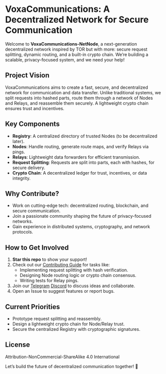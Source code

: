 # VoxaCommunications: A Decentralized Network for Secure Communication

Welcome to **VoxaCommunications-NetNode**, a next-generation decentralized network inspired by TOR but with more: secure request splitting, dynamic routing, and a built-in crypto chain. We’re building a scalable, privacy-focused system, and we need your help!

## Project Vision
VoxaCommunications aims to create a fast, secure, and decentralized network for communication and data transfer. Unlike traditional systems, we split requests into hashed parts, route them through a network of Nodes and Relays, and reassemble them securely. A lightweight crypto chain ensures trust and incentives.

## Key Components
- **Registry**: A centralized directory of trusted Nodes (to be decentralized later).
- **Nodes**: Handle routing, generate route maps, and verify Relays via pings.
- **Relays**: Lightweight data forwarders for efficient transmission.
- **Request Splitting**: Requests are split into parts, each with hashes, for secure delivery.
- **Crypto Chain**: A decentralized ledger for trust, incentives, or data integrity.

## Why Contribute?
- Work on cutting-edge tech: decentralized routing, blockchain, and secure communication.
- Join a passionate community shaping the future of privacy-focused networks.
- Gain experience in distributed systems, cryptography, and network protocols.

## How to Get Involved
1. **Star this repo** to show your support!
2. Check out our [Contributing Guide](CONTRIBUTING.md) for tasks like:
   - Implementing request splitting with hash verification.
   - Designing Node routing logic or crypto chain consensus.
   - Writing tests for Relay pings.
3. Join our [Telegram](https://t.me/voxacommunications) [Discord](https://discord.gg/EDtPX5E4D4) to discuss ideas and collaborate.
4. Open an Issue to suggest features or report bugs.

## Current Priorities
- Prototype request splitting and reassembly.
- Design a lightweight crypto chain for Node/Relay trust.
- Secure the centralized Registry with cryptographic signatures.

## License
Attribution-NonCommercial-ShareAlike 4.0 International

Let’s build the future of decentralized communication together! 🚀